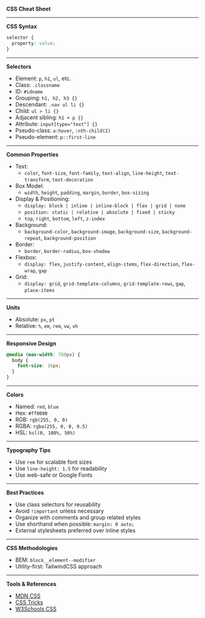 **CSS Cheat Sheet**

---

**CSS Syntax**

```css
selector {
  property: value;
}
```

---

**Selectors**

- Element: `p`, `h1`, `ul`, etc.
- Class: `.classname`
- ID: `#idname`
- Grouping: `h1, h2, h3 {}`
- Descendant: `.nav ul li {}`
- Child: `ul > li {}`
- Adjacent sibling: `h1 + p {}`
- Attribute: `input[type="text"] {}`
- Pseudo-class: `a:hover`, `:nth-child(2)`
- Pseudo-element: `p::first-line`

---

**Common Properties**

- Text:
  - `color`, `font-size`, `font-family`, `text-align`, `line-height`, `text-transform`, `text-decoration`
- Box Model:
  - `width`, `height`, `padding`, `margin`, `border`, `box-sizing`
- Display & Positioning:
  - `display: block | inline | inline-block | flex | grid | none`
  - `position: static | relative | absolute | fixed | sticky`
  - `top`, `right`, `bottom`, `left`, `z-index`
- Background:
  - `background-color`, `background-image`, `background-size`, `background-repeat`, `background-position`
- Border:
  - `border`, `border-radius`, `box-shadow`
- Flexbox:
  - `display: flex`, `justify-content`, `align-items`, `flex-direction`, `flex-wrap`, `gap`
- Grid:
  - `display: grid`, `grid-template-columns`, `grid-template-rows`, `gap`, `place-items`

---

**Units**

- Absolute: `px`, `pt`
- Relative: `%`, `em`, `rem`, `vw`, `vh`

---

**Responsive Design**

```css
@media (max-width: 768px) {
  body {
    font-size: 16px;
  }
}
```

---

**Colors**

- Named: `red`, `blue`
- Hex: `#ff0000`
- RGB: `rgb(255, 0, 0)`
- RGBA: `rgba(255, 0, 0, 0.5)`
- HSL: `hsl(0, 100%, 50%)`

---

**Typography Tips**

- Use `rem` for scalable font sizes
- Use `line-height: 1.5` for readability
- Use web-safe or Google Fonts

---

**Best Practices**

- Use class selectors for reusability
- Avoid `!important` unless necessary
- Organize with comments and group related styles
- Use shorthand when possible: `margin: 0 auto;`
- External stylesheets preferred over inline styles

---

**CSS Methodologies**

- BEM: `block__element--modifier`
- Utility-first: TailwindCSS approach

---

**Tools & References**

- [MDN CSS](https://developer.mozilla.org/en-US/docs/Web/CSS)
- [CSS Tricks](https://css-tricks.com/)
- [W3Schools CSS](https://www.w3schools.com/css/)

